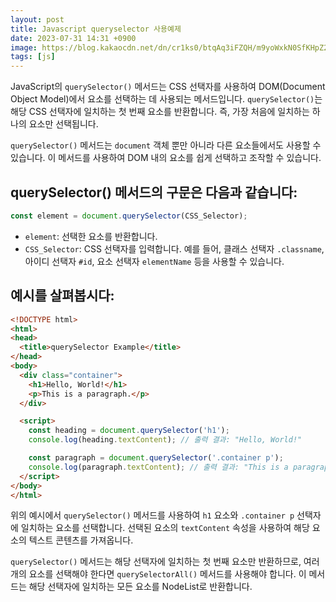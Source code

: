 ```yaml
---
layout: post
title: Javascript queryselector 사용예제
date: 2023-07-31 14:31 +0900
image: https://blog.kakaocdn.net/dn/cr1ks0/btqAq3iFZQH/m9yoWxkN0SfKHpZ2MnfyKk/img.png
tags: [js]
---
```

JavaScript의 `querySelector()` 메서드는 CSS 선택자를 사용하여 DOM(Document Object Model)에서 요소를 선택하는 데 사용되는 메서드입니다. `querySelector()`는 해당 CSS 선택자에 일치하는 첫 번째 요소를 반환합니다. 즉, 가장 처음에 일치하는 하나의 요소만 선택됩니다.

`querySelector()` 메서드는 `document` 객체 뿐만 아니라 다른 요소들에서도 사용할 수 있습니다. 이 메서드를 사용하여 DOM 내의 요소를 쉽게 선택하고 조작할 수 있습니다.

## querySelector() 메서드의 구문은 다음과 같습니다:

```javascript
const element = document.querySelector(CSS_Selector);
```

- `element`: 선택한 요소를 반환합니다.
- `CSS_Selector`: CSS 선택자를 입력합니다. 예를 들어, 클래스 선택자 `.classname`, 아이디 선택자 `#id`, 요소 선택자 `elementName` 등을 사용할 수 있습니다.

## 예시를 살펴봅시다:

```html
<!DOCTYPE html>
<html>
<head>
  <title>querySelector Example</title>
</head>
<body>
  <div class="container">
    <h1>Hello, World!</h1>
    <p>This is a paragraph.</p>
  </div>

  <script>
    const heading = document.querySelector('h1');
    console.log(heading.textContent); // 출력 결과: "Hello, World!"

    const paragraph = document.querySelector('.container p');
    console.log(paragraph.textContent); // 출력 결과: "This is a paragraph."
  </script>
</body>
</html>
```

위의 예시에서 `querySelector()` 메서드를 사용하여 `h1` 요소와 `.container p` 선택자에 일치하는 요소를 선택합니다. 선택된 요소의 `textContent` 속성을 사용하여 해당 요소의 텍스트 콘텐츠를 가져옵니다.

`querySelector()` 메서드는 해당 선택자에 일치하는 첫 번째 요소만 반환하므로, 여러 개의 요소를 선택해야 한다면 `querySelectorAll()` 메서드를 사용해야 합니다. 이 메서드는 해당 선택자에 일치하는 모든 요소를 NodeList로 반환합니다.